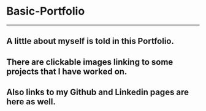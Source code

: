 # Basic-Portfolio
---
## A little about myself is told in this Portfolio.

## There are clickable images linking to some projects that I have worked on.

## Also links to my Github and Linkedin pages are here as well.